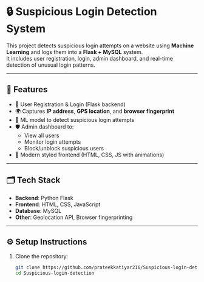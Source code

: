 # 🔒 Suspicious Login Detection System

This project detects suspicious login attempts on a website using **Machine Learning** and logs them into a **Flask + MySQL** system.  
It includes user registration, login, admin dashboard, and real-time detection of unusual login patterns.

---

## 🚀 Features

- 📌 User Registration & Login (Flask backend)
- 🌍 Captures **IP address**, **GPS location**, and **browser fingerprint**
- 🤖 ML model to detect suspicious login attempts
- 🛡️ Admin dashboard to:
  - View all users
  - Monitor login attempts
  - Block/unblock suspicious users
- 🎨 Modern styled frontend (HTML, CSS, JS with animations)

---

## 🗂️ Tech Stack

- **Backend**: Python Flask  
- **Frontend**: HTML, CSS, JavaScript  
- **Database**: MySQL    
- **Other**: Geolocation API, Browser fingerprinting  

---

## ⚙️ Setup Instructions

1. Clone the repository:
   ```bash
   git clone https://github.com/prateekkatiyar216/Suspicious-login-detection.git
   cd Suspicious-login-detection
